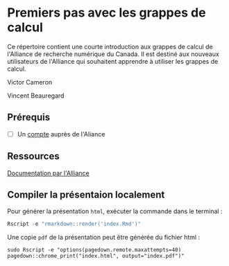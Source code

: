 # Premiers pas avec les grappes de calcul

Ce répertoire contient une courte introduction aux grappes de calcul de l'Alliance de recherche numérique du Canada. Il est destiné aux nouveaux utilisateurs de l'Alliance qui souhaitent apprendre à utiliser les grappes de calcul.

Victor Cameron

Vincent Beauregard

## Prérequis

- [ ] Un [compte](https://alliancecan.ca/en/services/advanced-research-computing/account-management/apply-account) auprès de l'Aliance



## Ressources

[Documentation par l'Alliance](https://docs.alliancecan.ca/wiki/Technical_documentation/fr)


## Compiler la présentaion localement

Pour générer la présentation `html`, exécuter la commande dans le terminal :

```r
Rscript -e "rmarkdown::render('index.Rmd')"
```

Une copie `pdf` de la présentation peut être générée du fichier html :

```
sudo Rscript -e "options(pagedown.remote.maxattempts=40)
pagedown::chrome_print("index.html", output="index.pdf")"
```
